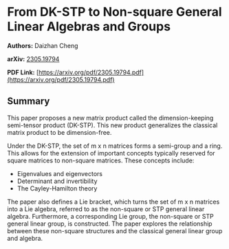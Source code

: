 # From DK-STP to Non-square General Linear Algebras and Groups

**Authors:** Daizhan Cheng

**arXiv:** [2305.19794](https://arxiv.org/abs/2305.19794)

**PDF Link:** [https://arxiv.org/pdf/2305.19794.pdf](https://arxiv.org/pdf/2305.19794.pdf)

## Summary

This paper proposes a new matrix product called the dimension-keeping semi-tensor product (DK-STP). This new product generalizes the classical matrix product to be dimension-free.

Under the DK-STP, the set of m x n matrices forms a semi-group and a ring. This allows for the extension of important concepts typically reserved for square matrices to non-square matrices. These concepts include:
*   Eigenvalues and eigenvectors
*   Determinant and invertibility
*   The Cayley-Hamilton theory

The paper also defines a Lie bracket, which turns the set of m x n matrices into a Lie algebra, referred to as the non-square or STP general linear algebra. Furthermore, a corresponding Lie group, the non-square or STP general linear group, is constructed. The paper explores the relationship between these non-square structures and the classical general linear group and algebra.
